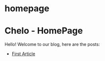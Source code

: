 # homepage

 # Chelo - HomePage
 
Hello! Welcome to our blog, here are the posts:
 
- [First Article](./blogs/my_articles_001.md)